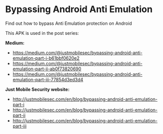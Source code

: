 # Bypassing Android Anti Emulation

Find out how to bypass Anti Emulation protection on Android

This APK is used in the post series:

**Medium:**

- https://medium.com/@justmobilesec/bypassing-android-anti-emulation-part-i-b61bbf0620e2
- https://medium.com/@justmobilesec/bypassing-android-anti-emulation-part-ii-ab0f73820690
- https://medium.com/@justmobilesec/bypassing-android-anti-emulation-part-iii-77854d3ed3d4


**Just Mobile Security website:**

- http://justmobilesec.com/en/blog/bypassing-android-anti-emulation-part-i
- http://justmobilesec.com/en/blog/bypassing-android-anti-emulation-part-ii
- http://justmobilesec.com/en/blog/bypassing-android-anti-emulation-part-iii